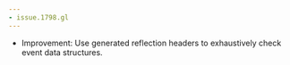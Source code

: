 ```yaml
---
- issue.1798.gl
---
```

- Improvement: Use generated reflection headers to exhaustively check event data structures.
